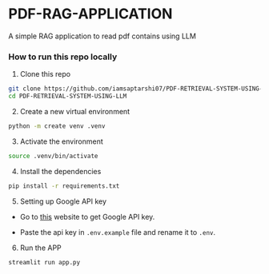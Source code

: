 # PDF-RAG-APPLICATION
A simple RAG application to read pdf contains using LLM

### How to run this repo locally
1. Clone this repo

```bash
git clone https://github.com/iamsaptarshi07/PDF-RETRIEVAL-SYSTEM-USING-LLM.git
cd PDF-RETRIEVAL-SYSTEM-USING-LLM
```
2. Create a new virtual environment

```bash
python -m create venv .venv
```

3. Activate the environment

```bash
source .venv/bin/activate
```

4. Install the dependencies

```bash
pip install -r requirements.txt
```

5. Setting up Google API key

- Go to [this](https://aistudio.google.com) website to get Google API key.

- Paste the api key in `.env.example` file and rename it to `.env`.

6. Run the APP

```bash
streamlit run app.py
```
